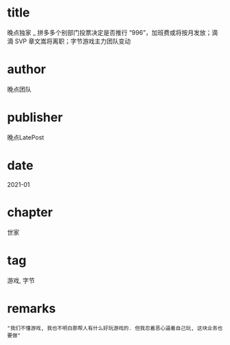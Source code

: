 # title
晚点独家 _ 拼多多个别部门投票决定是否推行 “996”，加班费或将按月发放；滴滴 SVP 章文嵩将离职；字节游戏主力团队变动

# author
晚点团队

# publisher
晚点LatePost

# date
2021-01

# chapter
世家

# tag
游戏, 字节

# remarks
`"我们不懂游戏, 我也不明白那帮人有什么好玩游戏的. 但我忍着恶心逼着自己玩, 这块业务也要做"`
